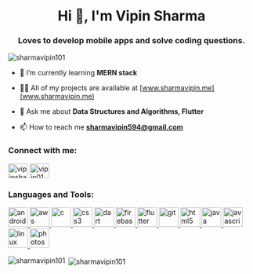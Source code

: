 <h1 align="center">Hi 👋, I'm Vipin Sharma</h1>
<h3 align="center">Loves to develop mobile apps and solve coding questions.</h3>

<p align="left"> <img src="https://komarev.com/ghpvc/?username=sharmavipin101" alt="sharmavipin101" /> </p>

- 🌱 I’m currently learning **MERN stack**

- 👨‍💻 All of my projects are available at [www.sharmavipin.me](www.sharmavipin.me)

- 💬 Ask me about **Data Structures and Algorithms, Flutter**

- 📫 How to reach me **sharmavipin594@gmail.com**

<p align="left">
<h3 align="left">Connect with me:</h3>
<a href="https://linkedin.com/in/vipinsharma01" target="blank"><img align="center" src="https://cdn.jsdelivr.net/npm/simple-icons@3.0.1/icons/linkedin.svg" alt="vipinsharma01" height="30" width="40" /></a>
<a href="https://www.codechef.com/users/vipin01" target="blank"><img align="center" src="https://cdn.jsdelivr.net/npm/simple-icons@3.1.0/icons/codechef.svg" alt="vipin01" height="30" width="40" /></a>
</p>

<h3 align="left">Languages and Tools:</h3>
<p align="left"> <a href="https://developer.android.com" target="_blank"> <img src="https://devicons.github.io/devicon/devicon.git/icons/android/android-original-wordmark.svg" alt="android" width="40" height="40"/> </a> <a href="https://aws.amazon.com" target="_blank"> <img src="https://devicons.github.io/devicon/devicon.git/icons/amazonwebservices/amazonwebservices-original-wordmark.svg" alt="aws" width="40" height="40"/> </a> <a href="https://www.cprogramming.com/" target="_blank"> <img src="https://devicons.github.io/devicon/devicon.git/icons/c/c-original.svg" alt="c" width="40" height="40"/> </a> <a href="https://www.w3schools.com/css/" target="_blank"> <img src="https://devicons.github.io/devicon/devicon.git/icons/css3/css3-original-wordmark.svg" alt="css3" width="40" height="40"/> </a> <a href="https://dart.dev" target="_blank"> <img src="https://www.vectorlogo.zone/logos/dartlang/dartlang-icon.svg" alt="dart" width="40" height="40"/> </a> <a href="https://firebase.google.com/" target="_blank"> <img src="https://www.vectorlogo.zone/logos/firebase/firebase-icon.svg" alt="firebase" width="40" height="40"/> </a> <a href="https://flutter.dev" target="_blank"> <img src="https://www.vectorlogo.zone/logos/flutterio/flutterio-icon.svg" alt="flutter" width="40" height="40"/> </a> <a href="https://git-scm.com/" target="_blank"> <img src="https://www.vectorlogo.zone/logos/git-scm/git-scm-icon.svg" alt="git" width="40" height="40"/> </a> <a href="https://www.w3.org/html/" target="_blank"> <img src="https://devicons.github.io/devicon/devicon.git/icons/html5/html5-original-wordmark.svg" alt="html5" width="40" height="40"/> </a> <a href="https://www.java.com" target="_blank"> <img src="https://devicons.github.io/devicon/devicon.git/icons/java/java-original-wordmark.svg" alt="java" width="40" height="40"/> </a> <a href="https://developer.mozilla.org/en-US/docs/Web/JavaScript" target="_blank"> <img src="https://devicons.github.io/devicon/devicon.git/icons/javascript/javascript-original.svg" alt="javascript" width="40" height="40"/> </a> <a href="https://www.linux.org/" target="_blank"> <img src="https://devicons.github.io/devicon/devicon.git/icons/linux/linux-original.svg" alt="linux" width="40" height="40"/> </a> <a href="https://www.photoshop.com/en" target="_blank"> <img src="https://devicons.github.io/devicon/devicon.git/icons/photoshop/photoshop-plain.svg" alt="photoshop" width="40" height="40"/> </a> </p>

<p><img align="left" src="https://github-readme-stats.vercel.app/api/top-langs/?username=sharmavipin101&layout=compact" alt="sharmavipin101" /></p>

<p>&nbsp;<img align="center" src="https://github-readme-stats.vercel.app/api?username=sharmavipin101&show_icons=true" alt="sharmavipin101" /></p>
